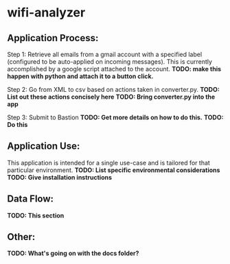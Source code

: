 # wifi-analyzer

## Application Process:

Step 1: Retrieve all emails from a gmail account with a specified label (configured to be auto-applied on incoming messages). This is currently accomplished by a google script attached to the account. 
**TODO: make this happen with python and attach it to a button click.**

Step 2: Go from XML to csv based on actions taken in converter.py. 
**TODO: List out these actions concisely here**
**TODO: Bring converter.py into the app**

Step 3: Submit to Bastion
**TODO: Get more details on how to do this.**
**TODO: Do this**

## Application Use:

This application is intended for a single use-case and is tailored for that particular environment.
**TODO: List specific environmental considerations**
**TODO: Give installation instructions**

## Data Flow:

**TODO: This section**

## Other:

**TODO: What's going on with the docs folder?**
